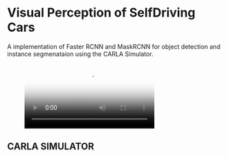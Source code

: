 # Visual Perception of SelfDriving Cars

A implementation of Faster RCNN and MaskRCNN for object detection and instance segmenataion using the CARLA Simulator.

<figure class="video_container">
  <video controls="true" allowfullscreen="true" poster="assets/simulation.webm">
    <source src="path/to/video.mp4" type="video/mp4">
    <source src="path/to/video.ogg" type="video/ogg">
    <source src="path/to/video.webm" type="video/webm">
  </video>
</figure>

## CARLA SIMULATOR


